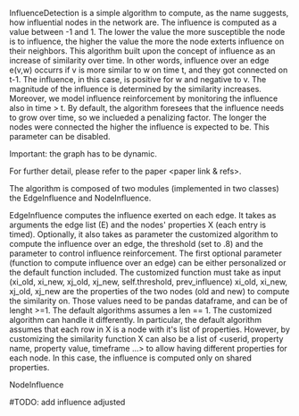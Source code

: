 InfluenceDetection is a simple algorithm to compute, as the name suggests, how influential nodes in the network are. 
The influence is computed as a value between -1 and 1. The lower the value the more susceptible the node is to influence, the higher the value the more the node exterts influence on their neighbors.
This algorithm built upon the concept of influence as an increase of similarity over time. In other words, influence over an edge e(v,w) occurrs if v is more similar to w on time t, and they got connected on t-1. The influence, in this case, is positive for w and negative to v. The magnitude of the influence is determined by the similarity increases.
Moreover, we model influence reinforcement by monitoring the influence also in time > t. By default, the algorithm foresees that the influence needs to grow over time, so we inclueded a penalizing factor. The longer the nodes were connected the higher the influence is expected to be. This parameter can be disabled.

Important: the graph has to be dynamic. 

For further detail, please refer to the paper <paper link & refs>.

The algorithm is composed of two modules (implemented in two classes) the EdgeInfluence and NodeInfluence.

EdgeInfluence computes the influence exerted on each edge. 
It takes as arguments the edge list (E) and the nodes' properties X (each entry is timed). Optionally, it also takes as parameter the customized algorithm to compute the influence over an edge, the threshold (set to .8) and the parameter to control influence reinforcement.
The first optional parameter (function to compute influence over an edge) can be either personalized or the default function included. The customized function must take as input 
(xi_old, xi_new, xj_old, xj_new, self.threshold, prev_influence)
xi_old, xi_new, xj_old, xj_new are the properties of the two nodes (old and new) to compute the similarity on. Those values need to be pandas dataframe, and can be of lenght >=1. The default algorithms assumes a len == 1. The customized algorithm can handle it differently.
In particular, the default algorithm assumes that each row in X is a node with it's list of properties. However, by customizing the similarity function X can also be a list of <userid, property name, property value, timeframe ...> to allow having different properties for each node. In this case, the influence is computed only on shared properties.

NodeInfluence



#TODO: add influence adjusted
